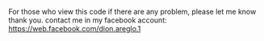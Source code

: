 For those who view this code if there are any problem, please let me know thank you.
contact me in my facebook account: https://web.facebook.com/dion.areglo.1
